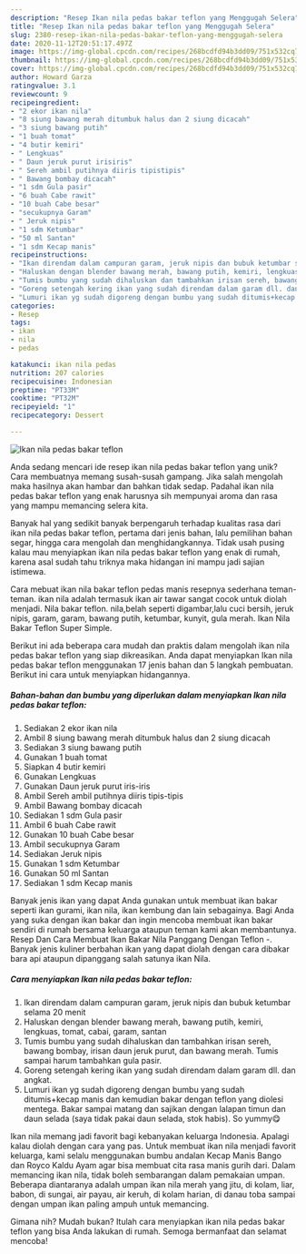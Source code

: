 ```yaml
---
description: "Resep Ikan nila pedas bakar teflon yang Menggugah Selera"
title: "Resep Ikan nila pedas bakar teflon yang Menggugah Selera"
slug: 2380-resep-ikan-nila-pedas-bakar-teflon-yang-menggugah-selera
date: 2020-11-12T20:51:17.497Z
image: https://img-global.cpcdn.com/recipes/268bcdfd94b3dd09/751x532cq70/ikan-nila-pedas-bakar-teflon-foto-resep-utama.jpg
thumbnail: https://img-global.cpcdn.com/recipes/268bcdfd94b3dd09/751x532cq70/ikan-nila-pedas-bakar-teflon-foto-resep-utama.jpg
cover: https://img-global.cpcdn.com/recipes/268bcdfd94b3dd09/751x532cq70/ikan-nila-pedas-bakar-teflon-foto-resep-utama.jpg
author: Howard Garza
ratingvalue: 3.1
reviewcount: 9
recipeingredient:
- "2 ekor ikan nila"
- "8 siung bawang merah ditumbuk halus dan 2 siung dicacah"
- "3 siung bawang putih"
- "1 buah tomat"
- "4 butir kemiri"
- " Lengkuas"
- " Daun jeruk purut irisiris"
- " Sereh ambil putihnya diiris tipistipis"
- " Bawang bombay dicacah"
- "1 sdm Gula pasir"
- "6 buah Cabe rawit"
- "10 buah Cabe besar"
- "secukupnya Garam"
- " Jeruk nipis"
- "1 sdm Ketumbar"
- "50 ml Santan"
- "1 sdm Kecap manis"
recipeinstructions:
- "Ikan direndam dalam campuran garam, jeruk nipis dan bubuk ketumbar selama 20 menit"
- "Haluskan dengan blender bawang merah, bawang putih, kemiri, lengkuas, tomat, cabai, garam, santan"
- "Tumis bumbu yang sudah dihaluskan dan tambahkan irisan sereh, bawang bombay, irisan daun jeruk purut, dan bawang merah. Tumis sampai harum tambahkan gula pasir."
- "Goreng setengah kering ikan yang sudah direndam dalam garam dll. dan angkat."
- "Lumuri ikan yg sudah digoreng dengan bumbu yang sudah ditumis+kecap manis dan kemudian bakar dengan teflon yang diolesi mentega. Bakar sampai matang dan sajikan dengan lalapan timun dan daun selada (saya tidak pakai daun selada, stok habis). So yummy😋"
categories:
- Resep
tags:
- ikan
- nila
- pedas

katakunci: ikan nila pedas 
nutrition: 207 calories
recipecuisine: Indonesian
preptime: "PT33M"
cooktime: "PT32M"
recipeyield: "1"
recipecategory: Dessert

---
```



![Ikan nila pedas bakar teflon](https://img-global.cpcdn.com/recipes/268bcdfd94b3dd09/751x532cq70/ikan-nila-pedas-bakar-teflon-foto-resep-utama.jpg)

Anda sedang mencari ide resep ikan nila pedas bakar teflon yang unik? Cara membuatnya memang susah-susah gampang. Jika salah mengolah maka hasilnya akan hambar dan bahkan tidak sedap. Padahal ikan nila pedas bakar teflon yang enak harusnya sih mempunyai aroma dan rasa yang mampu memancing selera kita.

Banyak hal yang sedikit banyak berpengaruh terhadap kualitas rasa dari ikan nila pedas bakar teflon, pertama dari jenis bahan, lalu pemilihan bahan segar, hingga cara mengolah dan menghidangkannya. Tidak usah pusing kalau mau menyiapkan ikan nila pedas bakar teflon yang enak di rumah, karena asal sudah tahu triknya maka hidangan ini mampu jadi sajian istimewa.

Cara mebuat ikan nila bakar teflon pedas manis resepnya sederhana teman-teman. ikan nila adalah termasuk ikan air tawar sangat cocok untuk diolah menjadi. Nila bakar teflon. nila,belah seperti digambar,lalu cuci bersih, jeruk nipis, garam, garam, bawang putih, ketumbar, kunyit, gula merah. Ikan Nila Bakar Teflon Super Simple.


Berikut ini ada beberapa cara mudah dan praktis dalam mengolah ikan nila pedas bakar teflon yang siap dikreasikan. Anda dapat menyiapkan Ikan nila pedas bakar teflon menggunakan 17 jenis bahan dan 5 langkah pembuatan. Berikut ini cara untuk menyiapkan hidangannya.

<!--inarticleads1-->

##### Bahan-bahan dan bumbu yang diperlukan dalam menyiapkan Ikan nila pedas bakar teflon:

1. Sediakan 2 ekor ikan nila
1. Ambil 8 siung bawang merah ditumbuk halus dan 2 siung dicacah
1. Sediakan 3 siung bawang putih
1. Gunakan 1 buah tomat
1. Siapkan 4 butir kemiri
1. Gunakan  Lengkuas
1. Gunakan  Daun jeruk purut iris-iris
1. Ambil  Sereh ambil putihnya diiris tipis-tipis
1. Ambil  Bawang bombay dicacah
1. Sediakan 1 sdm Gula pasir
1. Ambil 6 buah Cabe rawit
1. Gunakan 10 buah Cabe besar
1. Ambil secukupnya Garam
1. Sediakan  Jeruk nipis
1. Gunakan 1 sdm Ketumbar
1. Gunakan 50 ml Santan
1. Sediakan 1 sdm Kecap manis


Banyak jenis ikan yang dapat Anda gunakan untuk membuat ikan bakar seperti ikan gurami, ikan nila, ikan kembung dan lain sebagainya. Bagi Anda yang suka dengan ikan bakar dan ingin mencoba membuat ikan bakar sendiri di rumah bersama keluarga ataupun teman kami akan membantunya. Resep Dan Cara Membuat Ikan Bakar Nila Panggang Dengan Teflon -. Banyak jenis kuliner berbahan ikan yang dapat diolah dengan cara dibakar bara api ataupun dipanggang salah satunya ikan Nila. 

<!--inarticleads2-->

##### Cara menyiapkan Ikan nila pedas bakar teflon:

1. Ikan direndam dalam campuran garam, jeruk nipis dan bubuk ketumbar selama 20 menit
1. Haluskan dengan blender bawang merah, bawang putih, kemiri, lengkuas, tomat, cabai, garam, santan
1. Tumis bumbu yang sudah dihaluskan dan tambahkan irisan sereh, bawang bombay, irisan daun jeruk purut, dan bawang merah. Tumis sampai harum tambahkan gula pasir.
1. Goreng setengah kering ikan yang sudah direndam dalam garam dll. dan angkat.
1. Lumuri ikan yg sudah digoreng dengan bumbu yang sudah ditumis+kecap manis dan kemudian bakar dengan teflon yang diolesi mentega. Bakar sampai matang dan sajikan dengan lalapan timun dan daun selada (saya tidak pakai daun selada, stok habis). So yummy😋


Ikan nila memang jadi favorit bagi kebanyakan keluarga Indonesia. Apalagi kalau diolah dengan cara yang pas. Untuk membuat ikan nila menjadi favorit keluarga, kami selalu menggunakan bumbu andalan Kecap Manis Bango dan Royco Kaldu Ayam agar bisa membuat cita rasa manis gurih dari. Dalam memancing ikan nila, tidak boleh sembarangan dalam pemakaian umpan. Beberapa diantaranya adalah umpan ikan nila merah yang jitu, di kolam, liar, babon, di sungai, air payau, air keruh, di kolam harian, di danau toba sampai dengan umpan ikan paling ampuh untuk memancing. 

Gimana nih? Mudah bukan? Itulah cara menyiapkan ikan nila pedas bakar teflon yang bisa Anda lakukan di rumah. Semoga bermanfaat dan selamat mencoba!
